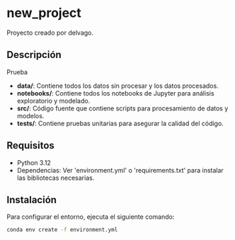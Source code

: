 # new_project

Proyecto creado por delvago.

## Descripción

Prueba

- **data/**: Contiene todos los datos sin procesar y los datos procesados.
- **notebooks/**: Contiene todos los notebooks de Jupyter para análisis exploratorio y modelado.
- **src/**: Código fuente que contiene scripts para procesamiento de datos y modelos.
- **tests/**: Contiene pruebas unitarias para asegurar la calidad del código.

## Requisitos
- Python 3.12
- Dependencias: Ver 'environment.yml' o 'requirements.txt' para instalar las bibliotecas necesarias.

## Instalación
Para configurar el entorno, ejecuta el siguiente comando:

```bash
conda env create -f environment.yml
```